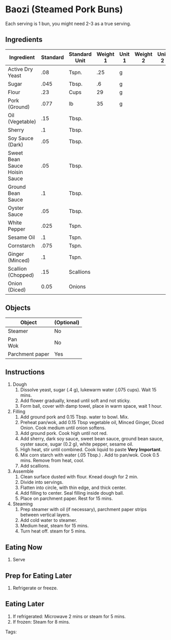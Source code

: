 # Baozi (Steamed Pork Buns)

Each serving is 1 bun, you might need 2-3 as a true serving.

## Ingredients

| Ingredient                         | Standard | Standard Unit | Weight 1 | Unit 1 | Weight 2 | Unit 2 |
| ---------------------------------- | -------- | ------------- | -------- | ------ | -------- | ------ |
| Active Dry Yeast                   | .08      | Tspn.         | .25      | g      |          |        |
| Sugar                              | .045     | Tbsp.         | .6       | g      |          |        |
| Flour                              | .23      | Cups          | 29       | g      |          |        |
| Pork (Ground)                      | .077     | lb            | 35       | g      |          |        |
| Oil (Vegetable)                    | .15      | Tbsp.         |          |        |          |        |
| Sherry                             | .1       | Tbsp.         |          |        |          |        |
| Soy Sauce (Dark)                   | .05      | Tbsp.         |          |        |          |        |
| Sweet Bean Sauce<br />Hoisin Sauce | .05      | Tbsp.         |          |        |          |        |
| Ground Bean Sauce                  | .1       | Tbsp.         |          |        |          |        |
| Oyster Sauce                       | .05      | Tbsp.         |          |        |          |        |
| White Pepper                       | .025     | Tspn.         |          |        |          |        |
| Sesame Oil                         | .1       | Tspn.         |          |        |          |        |
| Cornstarch                         | .075     | Tspn.         |          |        |          |        |
| Ginger (Minced)                    | .1       | Tspn.         |          |        |          |        |
| Scallion (Chopped)                 | .15      | Scallions     |          |        |          |        |
| Onion (Diced)                      | 0.05     | Onions        |          |        |          |        |

## Objects

| Object          | (Optional) |
| --------------- | ---------- |
| Steamer         | No         |
| Pan<br />Wok    | No         |
| Parchment paper | Yes        |

## Instructions

1. Dough
   1. Dissolve yeast, sugar (.4 g), lukewarm water (.075 cups). Wait 15 mins.
   2. Add flower gradually, knead until soft and not sticky.
   3. Form ball, cover with damp towel, place in warm space, wait 1 hour.
2. Filling
   1. Add ground pork and 0.15 Tbsp. water to bowl. Mix.
   2. Preheat pan/wok, add 0.15 Tbsp vegetable oil, Minced Ginger, Diced Onion. Cook medium until onion softens.
   3. Add ground pork. Cook high until not red.
   4. Add sherry, dark soy sauce, sweet bean sauce, ground bean sauce, oyster sauce, sugar (0.2 g), white pepper, sesame oil.
   5. High heat, stir until combined. Cook liquid to paste **Very Important**.
   6. Mix corn starch with water (.05 Tbsp.) . Add to pan/wok. Cook 0.5 mins. Remove from heat, cool.
   7. Add scallions.
3. Assemble
   1. Clean surface dusted with flour. Knead dough for 2 min. 
   2. Divide into servings.
   3. Flatten into circle, with thin edge, and thick center.
   4. Add filling to center. Seal filling inside dough ball.
   5. Place on parchment paper. Rest for 15 mins.
4. Steaming
   1. Prep steamer with oil (if necessary), parchment paper strips between vertical layers.
   2. Add cold water to steamer. 
   3. Medium heat, steam for 15 mins.
   4. Turn heat off. steam for 5 mins.

## Eating Now

1. Serve

## Prep for Eating Later

1. Refrigerate or freeze.

## Eating Later

1. If refrigerated: Microwave 2 mins or steam for 5 mins.
2. If frozen: Steam for 8 mins.

Tags: 